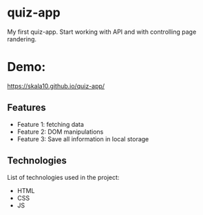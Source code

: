 # quiz-app

My first quiz-app. Start working with API and with controlling page randering. 

# Demo: 

 https://skala10.github.io/quiz-app/

## Features

- Feature 1: fetching data
- Feature 2: DOM manipulations
- Feature 3: Save all information in local storage

## Technologies

List of technologies used in the project:

- HTML
- CSS
- JS

